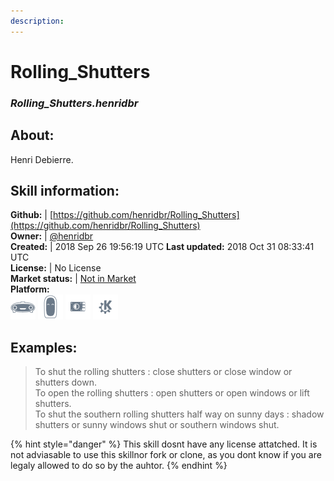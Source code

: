 ```yaml
---
description: 
---
```


# Rolling_Shutters  
### _Rolling_Shutters.henridbr_  
## About:  

Henri Debierre.


## Skill information:  
**Github:** | [https://github.com/henridbr/Rolling_Shutters](https://github.com/henridbr/Rolling_Shutters)  
**Owner:** | [@henridbr](https://github.com/henridbr)  
**Created:** | 2018 Sep 26 19:56:19 UTC  **Last updated:** 2018 Oct 31 08:33:41 UTC  
**License:** | No License  
**Market status:** | [Not in Market](https://market.mycroft.ai/skill/)  
**Platform:**  
 ![Mark I](../.gitbook/assets/mark-1-icon.png)  ![Mark II](../.gitbook/assets/mark-2-icon.png)  ![Picroft](../.gitbook/assets/picroft-icon.png)  ![plasmoid](../.gitbook/assets/kde.png)   
## Examples:  
> To shut the rolling shutters : close shutters or close window or shutters down.  
> To open the rolling shutters : open shutters or open windows or lift shutters.  
> To shut the southern rolling shutters half way on sunny days : shadow shutters or sunny windows shut or southern windows shut.  
  
{% hint style="danger" %}
This skill dosnt have any license attatched. It is not adviasable to use this skillnor fork or clone, as you dont know if you are legaly allowed to do so by the auhtor.
{% endhint %}
